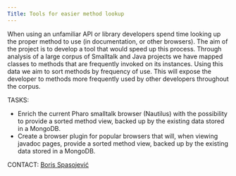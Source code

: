 ```yaml
---
Title: Tools for easier method lookup
---
```


When using an unfamiliar API or library developers spend time looking up the proper method to use (in documentation, or other browsers). The aim of the project is to develop a tool that would speed up this process. Through analysis of a large corpus of Smalltalk and Java projects we have mapped classes to methods that are frequently invoked on its instances. Using this data we aim to sort methods by frequency of use. This will expose the developer to methods more frequently used by other developers throughout the corpus. 

TASKS:

-  Enrich the current Pharo smalltalk browser (Nautilus) with the possibility to provide a sorted method view, backed up by the existing data stored in a MongoDB.
-  Create a browser plugin for popular browsers that will, when viewing javadoc pages, provide a sorted method view, backed up by the existing data stored in a MongoDB.

CONTACT:
[Boris Spasojević](%base_url%/staff/Boris-Spasojevic)
